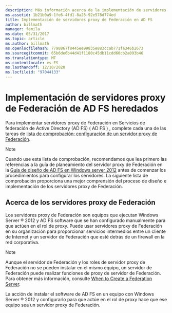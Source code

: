 ```yaml
---
description: Más información acerca de la implementación de servidores proxy de Federación de AD FS heredados
ms.assetid: 1b21b0a9-1fe6-4fd1-8a25-92e578d774ed
title: Implementación de servidores proxy de Federación en AD FS
author: billmath
manager: femila
ms.date: 05/31/2017
ms.topic: article
ms.author: billmath
ms.openlocfilehash: 7798867f8445ee99835e883ccab771fa346b2673
ms.sourcegitcommit: 65b6de6b44d41f1180c45db11cdd60cb2a093b46
ms.translationtype: MT
ms.contentlocale: es-ES
ms.lasthandoff: 12/10/2020
ms.locfileid: "97044133"
---
```

# <a name="deploying-legacy-ad-fs-federation-server-proxies"></a>Implementación de servidores proxy de Federación de AD FS heredados

Para implementar servidores proxy de Federación en Servicios de federación de Active Directory (AD FS) \( AD FS \) , complete cada una de las tareas de [lista de comprobación: configuración de un servidor proxy de Federación](Checklist--Setting-Up-a-Federation-Server-Proxy.md).

> [!NOTE]
> Cuando use esta lista de comprobación, recomendamos que lea primero las referencias a la guía de planeamiento del servidor proxy de Federación en la [Guía de diseño de AD FS en Windows server 2012](../design/ad-fs-design-guide-in-windows-server-2012.md) antes de comenzar los procedimientos para configurar los servidores. La siguiente lista de comprobación proporciona una mejor comprensión del proceso de diseño e implementación de los servidores proxy de Federación.

## <a name="about-federation-server-proxies"></a>Acerca de los servidores proxy de Federación
Los servidores proxy de Federación son equipos que ejecutan Windows Server &reg; 2012 y AD FS software que se han configurado manualmente para que actúen en el rol de proxy. Puede usar servidores proxy de Federación en su organización para proporcionar servicios intermedios entre un cliente de Internet y un servidor de Federación que esté detrás de un firewall en la red corporativa.

> [!NOTE]
> Aunque el servidor de Federación y los roles de servidor proxy de Federación no se pueden instalar en el mismo equipo, un servidor de Federación puede realizar funciones de proxy de servidor de Federación. Para obtener más información, consulte [When to Create a Federation Server](/previous-versions/windows/it-pro/windows-server-2012-R2-and-2012/dd807101(v=ws.11)).

La acción de instalar el software de AD FS en un equipo con Windows Server &reg; 2012 y configurarlo para que actúe en el rol de proxy hace que ese equipo sea un servidor proxy de Federación.

